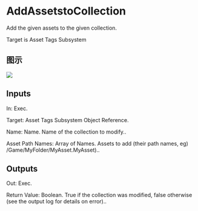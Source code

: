 # AddAssetstoCollection

Add the given assets to the given collection.

Target is Asset Tags Subsystem

## 图示

![]($-20221218-18012807.png)

## Inputs

In: Exec.

Target: Asset Tags Subsystem Object Reference.

Name: Name. Name of the collection to modify..

Asset Path Names: Array of Names. Assets to add (their path names, eg) /Game/MyFolder/MyAsset.MyAsset)..  

## Outputs

Out: Exec.

Return Value: Boolean. True if the collection was modified, false otherwise (see the output log for details on error)..

